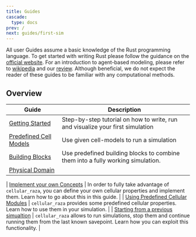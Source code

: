 ```yaml
---
title: Guides
cascade:
  type: docs
prev: /
next: guides/first-sim
---
```


All user Guides assume a basic knowledge of the Rust programming language.
To get started with writing Rust please follow the guidance on the [official website](https://www.rust-lang.org).
For an introduction to agent-based modeling, please refer to [wikipedia](https://en.wikipedia.org/wiki/Agent-based_model) and our [review](https://doi.org/10.3389/fphy.2022.968409).
Although beneficial, we do not expect the reader of these guides to be familiar with any computational methods.

## Overview
| Guide | Description |
| --- | --- |
| [Getting Started](getting-started.md) | Step-by-step tutorial on how to write, run and visualize your first simulation |
| [Predefined Cell Models](predefined-cell-models) | Use given cell-models to run a simulation |
| [Building Blocks](building-blocks) | Use predefined building blocks to combine them into a fully working simulation. |
| [Physical Domain](physical-domain) | |

| [Implement your own Concepts](UserGuides-ImplementOwnConcepts.md) | In order to fully take advantage of `cellular_raza`, you can define your own cellular properties and implement them. Learn how to go about this in this guide. |
| [Using Predefined Cellular Modules](UserGuides-PredefinedCellularModules.md) | `cellular_raza` provides some predefined cellular properties. Learn how to use them in your simulation. |
| [Starting from a previous simualtion](UserGuides-StartFromPreviousSimualtion.md) | `cellular_raza` allows to run simulations, stop them and continue running them from the last known savepoint. Learn how you can exploit this functionality. |
